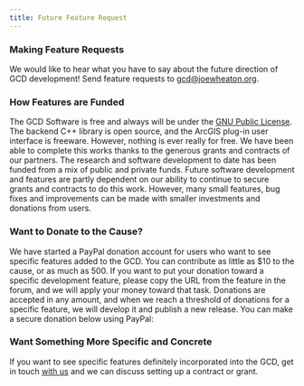 ```yaml
---
title: Future Feature Request
---
```


### Making Feature Requests

We would like to hear what you have to say about the future direction of GCD development! Send feature requests to gcd@joewheaton.org.

### How Features are Funded

The GCD Software is free and always will be under the [GNU Public License](http://gcd.joewheaton.org/versions/gcd5/readme-for-gcd-5). The backend C++ library is open source, and the ArcGIS plug-in user interface is freeware. However, nothing is ever really for free. We have been able to complete this works thanks to the generous grants and contracts of our partners. The research and software development to date has been funded from a mix of public and private funds. Future software development and features are partly dependent on our ability to continue to secure grants and contracts to do this work. However, many small features, bug fixes and improvements can be made with smaller investments and donations from users. 

### Want to Donate to the Cause?

We have started a PayPal donation account for users who want to see specific features added to the GCD. You can contribute as little as $10 to the cause, or as much as 500. If you want to put your donation toward a specific development feature, please copy the URL from the feature in the forum, and we will apply your money toward that task.  Donations are accepted in any amount, and when we reach a threshold of donations for a specific feature, we will develop it and publish a new release.  You can make a secure donation below using PayPal:





### Want Something More Specific and Concrete

If you want to see specific features definitely incorporated into the GCD, get in touch [with us](http://joewheaton.org/contact) and we can discuss setting up a contract or grant.